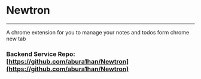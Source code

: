 # Newtron
---
A chrome extension for you to manage your notes and todos form chrome new tab

### Backend Service Repo: [https://github.com/abura1han/Newtron](https://github.com/abura1han/Newtron)
